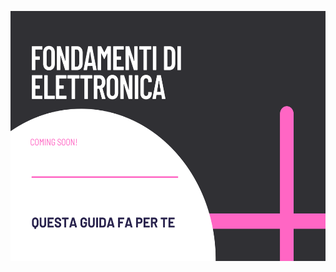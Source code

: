 <p align="center">
<img height="400" weight="700" style="align:center" src="https://github.com/fralabi/images/blob/main/COMPUTER_ENGINEERING/FONDAMENTI%20DI%20ELETTRONICA.png">
</p>
